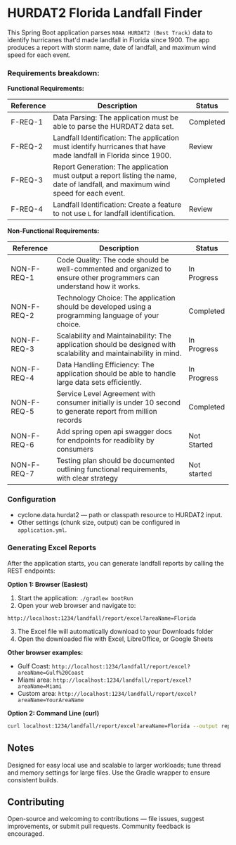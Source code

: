 HURDAT2 Florida Landfall Finder
===============================

This Spring Boot application parses `NOAA HURDAT2 (Best Track)` data to identify hurricanes that'd made landfall in Florida since 1900. The app produces a report with storm name, date of landfall, and maximum wind speed for each event.


### Requirements breakdown:

**Functional Requirements:**

| Reference | Description                                                                                                                        | Status      |
|-----------|------------------------------------------------------------------------------------------------------------------------------------|-------------|
| F-REQ-1   | Data Parsing: The application must be able to parse the HURDAT2 data set.                                                          | Completed   |
| F-REQ-2   | Landfall Identification: The application must identify hurricanes that have made landfall in Florida since 1900.                   | Review      |
| F-REQ-3   | Report Generation: The application must output a report listing the name, date of landfall, and maximum wind speed for each event. |  Completed |
| F-REQ-4   | Landfall Identification: Create a feature to not use `L` for landfall identification.                                              | Review      |

**Non-Functional Requirements:**

| Reference   | Description                                                                                                            | Status      |
|-------------|------------------------------------------------------------------------------------------------------------------------|-------------|
| NON-F-REQ-1 | Code Quality: The code should be well-commented and organized to ensure other programmers can understand how it works. | In Progress |
| NON-F-REQ-2 | Technology Choice: The application should be developed using a programming language of your choice.                    | Completed   |
| NON-F-REQ-3 | Scalability and Maintainability: The application should be designed with scalability and maintainability in mind.      | In Progress |
| NON-F-REQ-4 | Data Handling Efficiency: The application should be able to handle large data sets efficiently.                        | In Progress |
| NON-F-REQ-5 | Service Level Agreement with consumer initially is under 10 second to generate report from million records             | Completed   |
| NON-F-REQ-6 | Add spring open api swagger docs for endpoints for readiblity by consumers | Not Started | 
| NON-F-REQ-7 | Testing plan should be documented outlining functional requirements, with clear strategy                                           | Not started |

### Configuration

- cyclone.data.hurdat2 — path or classpath resource to HURDAT2 input.
- Other settings (chunk size, output) can be configured in `application.yml`.


### Generating Excel Reports

After the application starts, you can generate landfall reports by calling the REST endpoints:

**Option 1: Browser (Easiest)**
1. Start the application: `./gradlew bootRun`
2. Open your web browser and navigate to:
```
http://localhost:1234/landfall/report/excel?areaName=Florida
```
3. The Excel file will automatically download to your Downloads folder
4. Open the downloaded file with Excel, LibreOffice, or Google Sheets

**Other browser examples:**
- Gulf Coast: `http://localhost:1234/landfall/report/excel?areaName=Gulf%20Coast`
- Miami area: `http://localhost:1234/landfall/report/excel?areaName=Miami`
- Custom area: `http://localhost:1234/landfall/report/excel?areaName=YourAreaName`

**Option 2: Command Line (curl)**
```bash
curl localhost:1234/landfall/report/excel?areaName=Florida --output report.xls
```
Notes
-----
Designed for easy local use and scalable to larger workloads; tune thread and memory settings for large files. Use the Gradle wrapper to ensure consistent builds.

Contributing
------------
Open-source and welcoming to contributions — file issues, suggest improvements, or submit pull requests. Community feedback is encouraged.
